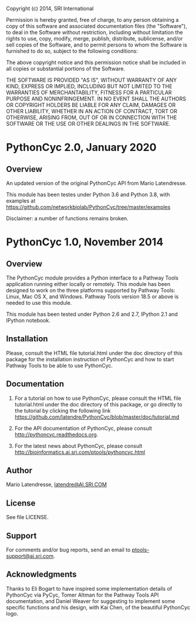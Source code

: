 Copyright (c) 2014, SRI International

Permission is hereby granted, free of charge, to any person obtaining
a copy of this software and associated documentation files (the
"Software"), to deal in the Software without restriction, including
without limitation the rights to use, copy, modify, merge, publish,
distribute, sublicense, and/or sell copies of the Software, and to
permit persons to whom the Software is furnished to do so, subject to
the following conditions:

The above copyright notice and this permission notice shall be
included in all copies or substantial portions of the Software.

THE SOFTWARE IS PROVIDED "AS IS", WITHOUT WARRANTY OF ANY KIND,
EXPRESS OR IMPLIED, INCLUDING BUT NOT LIMITED TO THE WARRANTIES OF
MERCHANTABILITY, FITNESS FOR A PARTICULAR PURPOSE AND
NONINFRINGEMENT. IN NO EVENT SHALL THE AUTHORS OR COPYRIGHT HOLDERS BE
LIABLE FOR ANY CLAIM, DAMAGES OR OTHER LIABILITY, WHETHER IN AN ACTION
OF CONTRACT, TORT OR OTHERWISE, ARISING FROM, OUT OF OR IN CONNECTION
WITH THE SOFTWARE OR THE USE OR OTHER DEALINGS IN THE SOFTWARE.

PythonCyc 2.0, January 2020
===========================

Overview
--------

An updated version of the original PythonCyc API from Mario Latendresse.

This module has been testes under Python 3.6 and Python 3.8, with examples
at https://github.com/networkbiolab/PythonCyc/tree/master/examples

Disclaimer: a number of functions remains broken.


PythonCyc 1.0, November 2014
============================

Overview
--------

The PythonCyc module provides a Python interface to a Pathway Tools
application running either locally or remotely. This module has been
designed to work on the three platforms supported by Pathway Tools:
Linux, Mac OS X, and Windows. Pathway Tools version 18.5 or
above is needed to use this module.

This module has been tested under Python 2.6 and 2.7, IPython 2.1 and
IPython notebook.

Installation
------------

Please, consult the HTML file tutorial.html under the doc directory of this
package for the installation instruction of PythonCyc and how to start
Pathway Tools to be able to use PythonCyc.

Documentation
-------------

1) For a tutorial on how to use PythonCyc, please consult the HTML file
tutorial.html under the doc directory of this package, or go directly
to the tutorial by clicking the following link https://github.com/latendre/PythonCyc/blob/master/doc/tutorial.md

2) For the API documentation of PythonCyc, please consult http://pythoncyc.readthedocs.org.

3) For the latest news about PythonCyc, please consult
http://bioinformatics.ai.sri.com/ptools/pythoncyc.html

Author
------

Mario Latendresse, latendre@AI.SRI.COM

License
-------

See file LICENSE.

Support
-------

For comments and/or bug reports, send an email to ptools-support@ai.sri.com.

Acknowledgments
---------------

Thanks to Eli Bogart to have inspired some implementation details of
PythonCyc via PyCyc, Tomer Altman for the Pathway Tools API
documentation, and Daniel Weaver for suggesting to implement some
specific functions and his design, with Kai Chen, of the beautiful PythonCyc logo.
